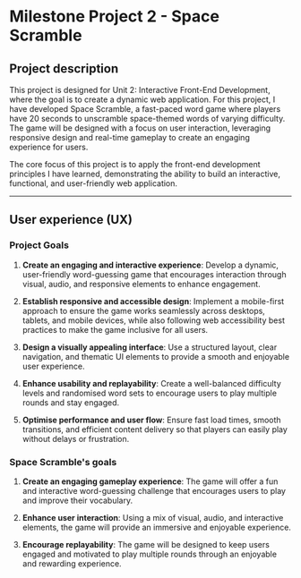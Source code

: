 # Milestone Project 2 - Space Scramble
 
 ## Project description
 
 This project is designed for Unit 2: Interactive Front-End Development, where the goal is to create a dynamic web application. For this project, I have developed Space Scramble, a fast-paced word game where players have 20 seconds to unscramble space-themed words of varying difficulty. The game will be designed with a focus on user interaction, leveraging responsive design and real-time gameplay to create an engaging experience for users.
 
 The core focus of this project is to apply the front-end development principles I have learned, demonstrating the ability to build an interactive, functional, and user-friendly web application.
 
 ***
 
 ## User experience (UX)
 
 ### Project Goals
 1. **Create an engaging and interactive experience**: Develop a dynamic, user-friendly word-guessing game that encourages interaction through visual, audio, and responsive elements to enhance engagement.
 
 2. **Establish responsive and accessible design**: Implement a mobile-first approach to ensure the game works seamlessly across desktops, tablets, and mobile devices, while also following web accessibility best practices to make the game inclusive for all users.
 
 3. **Design a visually appealing interface**: Use a structured layout, clear navigation, and thematic UI elements to provide a smooth and enjoyable user experience.
 
 4. **Enhance usability and replayability**: Create a well-balanced difficulty levels and randomised word sets to encourage users to play multiple rounds and stay engaged.
 
 5. **Optimise performance and user flow**: Ensure fast load times, smooth transitions, and efficient content delivery so that players can easily play without delays or frustration.
 
 ### Space Scramble's goals
 
 1. **Create an engaging gameplay experience**: The game will offer a fun and interactive word-guessing challenge that encourages users to play and improve their vocabulary.
 
 2. **Enhance user interaction**: Using a mix of visual, audio, and interactive elements, the game will provide an immersive and enjoyable experience.
 
 3. **Encourage replayability**: The game will be designed to keep users engaged and motivated to play multiple rounds through an enjoyable and rewarding experience.